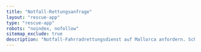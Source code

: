 ```yaml
---
title: "Notfall-Rettungsanfrage"
layout: "rescue-app"
type: "rescue-app"
robots: "noindex, nofollow"
sitemap_exclude: true
description: "Notfall-Fahrradrettungsdienst auf Mallorca anfordern. Schnelle Reaktion bei Pannen, Unfällen und Fahrrad-Notfällen überall auf der Insel."
---
```

